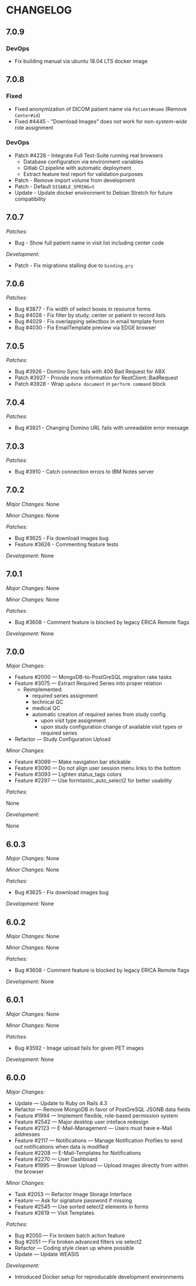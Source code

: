 # CHANGELOG

## 7.0.9

### DevOps

* Fix building manual via ubuntu 18.04 LTS docker image

## 7.0.8

### Fixed

* Fixed anonymization of DICOM patient name via `Patient#name` (Remove `Center#id`)
* Fixed #4445 - "Download Images" does not work for non-*system-wide* role assignment

### DevOps

* Patch #4228 - Integrate Full Test-Suite running real browsers
  * Database configuration via environment variables
  * Gitlab CI pipeline with automatic deployment
  * Extract feature test report for validation purposes
* Patch - Remove import volume from development
* Patch - Default `DISABLE_SPRING=t`
* Update - Update docker environment to Debian Stretch for future compatibility

## 7.0.7

*Patches:*

* Bug - Show full patient name in visit list including center code

*Development:*

* Patch - Fix migrations stalling due to `binding.pry`

## 7.0.6

*Patches:*

* Bug #3877 - Fix width of select boxes in resource forms
* Bug #4028 - Fix filter by study, center or patient in record lists
* Bug #4029 - Fix overlapping selectbox in email template form
* Bug #4030 - Fix EmailTemplate preview via EDGE browser

## 7.0.5

*Patches:*

* Bug #3926 - Domino Sync fails with 400 Bad Request for ABX
* Patch #3927 - Provide more information for RestClient::BadRequest
* Patch #3928 - Wrap `update document` in `perform command` block

## 7.0.4

*Patches:*

* Bug #3921 - Changing Domino URL fails with unreadable error message

## 7.0.3

*Patches:*

* Bug #3910 - Catch connection errors to IBM Notes server

## 7.0.2

*Major Changes:* None

*Minor Changes:* None

*Patches:*

* Bug #3625 - Fix download images bug
* Feature #3626 - Commenting feature tests

*Development:* None

## 7.0.1

*Major Changes:* None

*Minor Changes:* None

*Patches:*

* Bug #3608 - Comment feature is blocked by legacy ERICA Remote flags

*Development:* None

## 7.0.0

*Major Changes:*

* Feature #2000 — MongoDB-to-PostGreSQL migration rake tasks
* Feature #3075 — Extract Required Series into proper relation
    * Reimplemented:
	    * required series assignment
        * technical QC
        * medical QC
        * automatic creation of required series from study config
            * upon visit type assignment
            * upon study configuration change of available visit types or required series
* Refactor — Study Configuration Upload

*Minor Changes:*

* Feature #3089 — Make navigation bar stickable
* Feature #3090 — Do not align user session menu links to the bottom
* Feature #3093 — Lighten status_tags colors
* Feature #2297 — Use formtastic_auto_select2 for better usability

*Patches:*

None

*Development:*

None

## 6.0.3

*Major Changes:* None

*Minor Changes:* None

*Patches:*

* Bug #3625 - Fix download images bug

*Development:* None

## 6.0.2

*Major Changes:* None

*Minor Changes:* None

*Patches:*

* Bug #3608 - Comment feature is blocked by legacy ERICA Remote flags

*Development:* None

## 6.0.1

*Major Changes:* None

*Minor Changes:* None

*Patches:*

* Bug #3592 - Image upload fails for given PET images

*Development:* None

## 6.0.0

*Major Changes:*

* Update — Update to Ruby on Rails 4.3
* Refactor — Remove MongoDB in favor of PostGreSQL JSONB data fields
* Feature #1994 — Implement flexible, role-based permission system
* Feature #2542 — Major desktop user inteface redesign
* Feature #2123 — E-Mail-Management — Users must have e-Mail addresses
* Feature #2117 — Notifications — Manage Notification Profiles to send out notifications when data is modified
* Feature #2208 — E-Mail-Templates for Notifications
* Feature #2270 — User Dashboard
* Feature #1995 — Browser Upload — Upload images directly from within the browser

*Minor Changes:*

* Task #2053 — Refactor Image Storage Interface
* Feature — Ask for signature password if missing
* Feature #2545 — Use sorted select2 elements in forms
* Feature #2619 — Visit Templates

*Patches:*

* Bug #2050 — Fix broken batch action feature
* Bug #2051 — Fix broken advanced filters via select2
* Refactor — Coding style clean up where possible
* Update — Update WEASIS

*Development:*

* Introduced Docker setup for reproducable development environments
